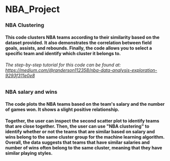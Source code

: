 # NBA_Project
### NBA Clustering
####
#### This code clusters NBA teams according to their similarity based on the dataset provided. It also demonstrates the correlation between field goals, assists, and rebounds. Finally, the code allows you to select a specific team and identify which cluster it belongs to.
###### The step-by-step tutorial for this code can be found at: https://medium.com/@randerson112358/nba-data-analysis-exploration-9293f311e0e8
####
### NBA salary and wins
#### The code plots the NBA teams based on the team's salary and the number of games won. It shows a slight positive relationship. 
####
#### Together, the user can inspect the second scatter plot to identify teams that are close together. Then, the user can use "NBA clustering" to identify whether or not the teams that are similar based on salary and wins belong to the same cluster group for the machine learning algorithm. Overall, the data suggests that teams that have similar salaries and number of wins often belong to the same cluster, meaning that they have similar playing styles.
